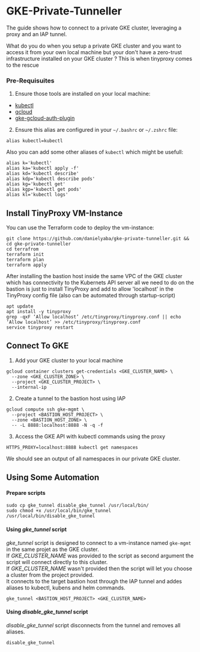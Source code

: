 # GKE-Private-Tunneller
The guide shows how to connect to a private GKE cluster, leveraging a proxy and an IAP tunnel.  

What do you do when you setup a private GKE cluster and you want to access it from your own local machine but your don't have a zero-trust infrastructure installed on your GKE cluster ?
This is when tinyproxy comes to the rescue

### Pre-Requisuites
1. Ensure those tools are installed on your local machine:
  * [kubectl](https://cloud.google.com/kubernetes-engine/docs/how-to/cluster-access-for-kubectl)
  * [gcloud](https://cloud.google.com/sdk/docs/install)
  * [gke-gcloud-auth-plugin](https://cloud.google.com/kubernetes-engine/docs/how-to/cluster-access-for-kubectl)

2. Ensure this alias are configured in your `~/.bashrc` or `~/.zshrc` file:
```
alias kubectl=kubectl
```
Also you can add some other aliases of `kubectl` which might be usefull:
```
alias k='kubectl'
alias ka='kubectl apply -f'
alias kd='kubectl describe'
alias kdp='kubectl describe pods'
alias kg='kubectl get'
alias kgp='kubectl get pods'
alias kl='kubectl logs'
```


## Install TinyProxy VM-Instance
You can use the Terraform code to deploy the vm-instance:  
```
git clone https://github.com/danielyaba/gke-private-tunneller.git && cd gke-private-tunneller
cd terrafrom
terraform init
terraform plan
terraform apply
```
After installing the bastion host inside the same VPC of the GKE cluster which has connectivity to the Kubernets API server all we need to do on the bastion is just to install TinyProxy and add to allow 'localhost' in the TinyProxy config file (also can be automated through startup-script)

```
apt update
apt install -y tinyproxy
grep -qxF ‘Allow localhost’ /etc/tinyproxy/tinyproxy.conf || echo ‘Allow localhost’ >> /etc/tinyproxy/tinyproxy.conf
service tinyproxy restart
```

## Connect To GKE
1.  Add your GKE cluster to your local machine
```
gcloud container clusters get-credentials <GKE_CLUSTER_NAME> \
  --zone <GKE_CLUSTER_ZONE> \
  --project <GKE_CLUSTER_PROJECT> \
  --internal-ip
``` 

2. Create a tunnel to the bastion host using IAP
```
gcloud compute ssh gke-mgmt \
  --project <BASTION_HOST_PROJECT> \
  --zone <BASTION_HOST_ZONE> \
  -- -L 8888:localhost:8888 -N -q -f
```

3. Access the GKE API with kubectl commands using the proxy  
```
HTTPS_PROXY=localhost:8888 kubectl get namespaces
```
We should see an output of all namespaces in our private GKE cluster.  

## Using Some Automation
#### Prepare scripts
```
sudo cp gke_tunnel disable_gke_tunnel /usr/local/bin/
sudo chmod +x /usr/local/bin/gke_tunnel /usr/local/bin/disable_gke_tunnel
```

#### Using _gke_tunnel_ script
_gke_tunnel_ script is designed to connect to a vm-instance named `gke-mgmt` in the same projet as the GKE cluster.  
If _GKE_CLUSTER_NAME_ was provided to the script as second argument the script will connect directly to this cluster.  
If _GKE_CLUSTER_NAME_ wasn't provided then the script will let you choose a cluster from the project provided.  
It connects to the target bastion host through the IAP tunnel and addes aliases to kubectl, kubens and helm commands.  

```
gke_tunnel <BASTION_HOST_PROJECT> <GKE_CLUSTER_NAME>
```

#### Using _disable_gke_tunnel_ script
_disable_gke_tunnel_ script disconnects from the tunnel and removes all aliases.  
```
disable_gke_tunnel
```